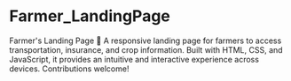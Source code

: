 # Farmer_LandingPage
Farmer's Landing Page 🌾 A responsive landing page for farmers to access transportation, insurance, and crop information. Built with HTML, CSS, and JavaScript, it provides an intuitive and interactive experience across devices. Contributions welcome!
